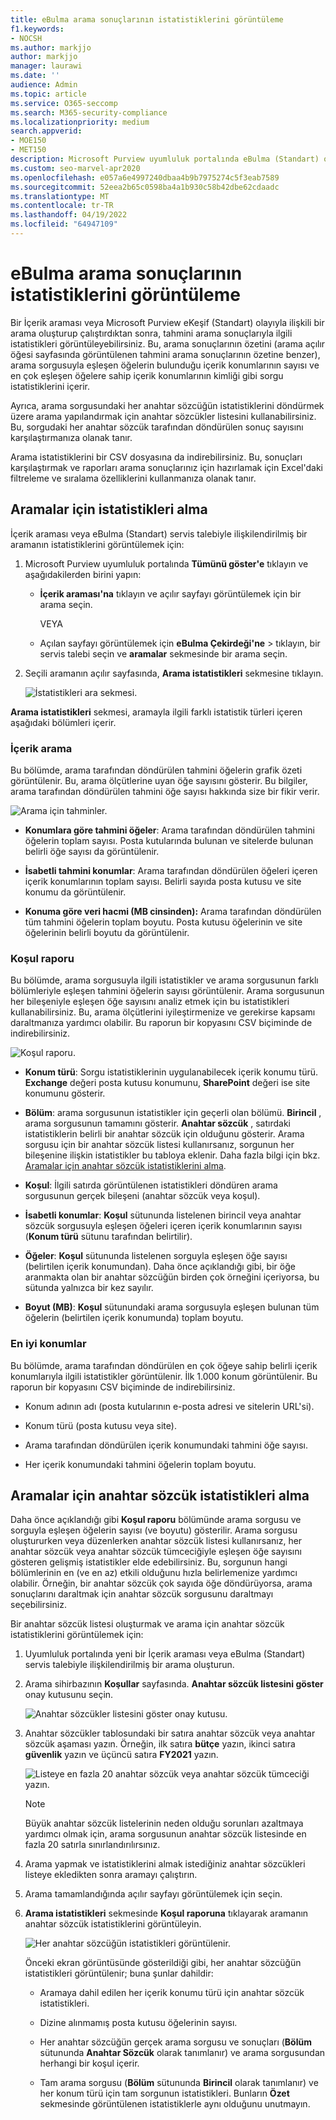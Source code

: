 ```yaml
---
title: eBulma arama sonuçlarının istatistiklerini görüntüleme
f1.keywords:
- NOCSH
ms.author: markjjo
author: markjjo
manager: laurawi
ms.date: ''
audience: Admin
ms.topic: article
ms.service: O365-seccomp
ms.search: M365-security-compliance
ms.localizationpriority: medium
search.appverid:
- MOE150
- MET150
description: Microsoft Purview uyumluluk portalında eBulma (Standart) olayıyla ilişkili İçerik aramalarının ve aramalarının istatistiklerini görüntülemek için arama istatistikleri özelliğini kullanmayı öğrenin.
ms.custom: seo-marvel-apr2020
ms.openlocfilehash: e057a6e4997240dbaa4b9b7975274c5f3eab7589
ms.sourcegitcommit: 52eea2b65c0598ba4a1b930c58b42dbe62cdaadc
ms.translationtype: MT
ms.contentlocale: tr-TR
ms.lasthandoff: 04/19/2022
ms.locfileid: "64947109"
---
```

# <a name="view-statistics-for-ediscovery-search-results"></a>eBulma arama sonuçlarının istatistiklerini görüntüleme

Bir İçerik araması veya Microsoft Purview eKeşif (Standart) olayıyla ilişkili bir arama oluşturup çalıştırdıktan sonra, tahmini arama sonuçlarıyla ilgili istatistikleri görüntüleyebilirsiniz. Bu, arama sonuçlarının özetini (arama açılır öğesi sayfasında görüntülenen tahmini arama sonuçlarının özetine benzer), arama sorgusuyla eşleşen öğelerin bulunduğu içerik konumlarının sayısı ve en çok eşleşen öğelere sahip içerik konumlarının kimliği gibi sorgu istatistiklerini içerir.
  
Ayrıca, arama sorgusundaki her anahtar sözcüğün istatistiklerini döndürmek üzere arama yapılandırmak için anahtar sözcükler listesini kullanabilirsiniz. Bu, sorgudaki her anahtar sözcük tarafından döndürülen sonuç sayısını karşılaştırmanıza olanak tanır.
  
Arama istatistiklerini bir CSV dosyasına da indirebilirsiniz. Bu, sonuçları karşılaştırmak ve raporları arama sonuçlarınız için hazırlamak için Excel'daki filtreleme ve sıralama özelliklerini kullanmanıza olanak tanır.
  
## <a name="get-statistics-for-searches"></a>Aramalar için istatistikleri alma

İçerik araması veya eBulma (Standart) servis talebiyle ilişkilendirilmiş bir aramanın istatistiklerini görüntülemek için:
  
1. Microsoft Purview uyumluluk portalında **Tümünü göster'e** tıklayın ve aşağıdakilerden birini yapın:

   - **İçerik araması'na** tıklayın ve açılır sayfayı görüntülemek için bir arama seçin.

     VEYA

   - Açılan sayfayı görüntülemek için **eBulma Çekirdeği'ne** >  tıklayın, bir servis talebi seçin ve **aramalar** sekmesinde bir arama seçin.

2. Seçili aramanın açılır sayfasında, **Arama istatistikleri** sekmesine tıklayın.
  
   ![İstatistikleri ara sekmesi.](../media/SearchStatistics1.png)

**Arama istatistikleri** sekmesi, aramayla ilgili farklı istatistik türleri içeren aşağıdaki bölümleri içerir.

### <a name="search-content"></a>İçerik arama

Bu bölümde, arama tarafından döndürülen tahmini öğelerin grafik özeti görüntülenir. Bu, arama ölçütlerine uyan öğe sayısını gösterir. Bu bilgiler, arama tarafından döndürülen tahmini öğe sayısı hakkında size bir fikir verir.

![Arama için tahminler.](../media/SearchContentReport.png)

- **Konumlara göre tahmini öğeler**: Arama tarafından döndürülen tahmini öğelerin toplam sayısı. Posta kutularında bulunan ve sitelerde bulunan belirli öğe sayısı da görüntülenir.

- **İsabetli tahmini konumlar**: Arama tarafından döndürülen öğeleri içeren içerik konumlarının toplam sayısı. Belirli sayıda posta kutusu ve site konumu da görüntülenir.

- **Konuma göre veri hacmi (MB cinsinden):** Arama tarafından döndürülen tüm tahmini öğelerin toplam boyutu. Posta kutusu öğelerinin ve site öğelerinin belirli boyutu da görüntülenir.

### <a name="condition-report"></a>Koşul raporu

Bu bölümde, arama sorgusuyla ilgili istatistikler ve arama sorgusunun farklı bölümleriyle eşleşen tahmini öğelerin sayısı görüntülenir. Arama sorgusunun her bileşeniyle eşleşen öğe sayısını analiz etmek için bu istatistikleri kullanabilirsiniz. Bu, arama ölçütlerini iyileştirmenize ve gerekirse kapsamı daraltmanıza yardımcı olabilir. Bu raporun bir kopyasını CSV biçiminde de indirebilirsiniz.

![Koşul raporu.](../media/SearchContentReportNoKeywordList.png)

- **Konum türü**: Sorgu istatistiklerinin uygulanabilecek içerik konumu türü. **Exchange** değeri posta kutusu konumunu, **SharePoint** değeri ise site konumunu gösterir.

- **Bölüm**: arama sorgusunun istatistikler için geçerli olan bölümü. **Birincil** , arama sorgusunun tamamını gösterir. **Anahtar sözcük** , satırdaki istatistiklerin belirli bir anahtar sözcük için olduğunu gösterir. Arama sorgusu için bir anahtar sözcük listesi kullanırsanız, sorgunun her bileşenine ilişkin istatistikler bu tabloya eklenir. Daha fazla bilgi için bkz. [Aramalar için anahtar sözcük istatistiklerini alma](#get-keyword-statistics-for-searches).

- **Koşul**: İlgili satırda görüntülenen istatistikleri döndüren arama sorgusunun gerçek bileşeni (anahtar sözcük veya koşul).

- **İsabetli konumlar**: **Koşul** sütununda listelenen birincil veya anahtar sözcük sorgusuyla eşleşen öğeleri içeren içerik konumlarının sayısı (**Konum türü** sütunu tarafından belirtilir).

- **Öğeler**: **Koşul** sütununda listelenen sorguyla eşleşen öğe sayısı (belirtilen içerik konumundan). Daha önce açıklandığı gibi, bir öğe aranmakta olan bir anahtar sözcüğün birden çok örneğini içeriyorsa, bu sütunda yalnızca bir kez sayılır.

- **Boyut (MB)**: **Koşul** sütunundaki arama sorgusuyla eşleşen bulunan tüm öğelerin (belirtilen içerik konumunda) toplam boyutu.

### <a name="top-locations"></a>En iyi konumlar

Bu bölümde, arama tarafından döndürülen en çok öğeye sahip belirli içerik konumlarıyla ilgili istatistikler görüntülenir. İlk 1.000 konum görüntülenir. Bu raporun bir kopyasını CSV biçiminde de indirebilirsiniz.

- Konum adının adı (posta kutularının e-posta adresi ve sitelerin URL'si).

- Konum türü (posta kutusu veya site).

- Arama tarafından döndürülen içerik konumundaki tahmini öğe sayısı.

- Her içerik konumundaki tahmini öğelerin toplam boyutu.

## <a name="get-keyword-statistics-for-searches"></a>Aramalar için anahtar sözcük istatistikleri alma

Daha önce açıklandığı gibi **Koşul raporu** bölümünde arama sorgusu ve sorguyla eşleşen öğelerin sayısı (ve boyutu) gösterilir. Arama sorgusu oluştururken veya düzenlerken anahtar sözcük listesi kullanırsanız, her anahtar sözcük veya anahtar sözcük tümceciğiyle eşleşen öğe sayısını gösteren gelişmiş istatistikler elde edebilirsiniz. Bu, sorgunun hangi bölümlerinin en (ve en az) etkili olduğunu hızla belirlemenize yardımcı olabilir. Örneğin, bir anahtar sözcük çok sayıda öğe döndürüyorsa, arama sonuçlarını daraltmak için anahtar sözcük sorgusunu daraltmayı seçebilirsiniz.

Bir anahtar sözcük listesi oluşturmak ve arama için anahtar sözcük istatistiklerini görüntülemek için:
  
1. Uyumluluk portalında yeni bir İçerik araması veya eBulma (Standart) servis talebiyle ilişkilendirilmiş bir arama oluşturun.

2. Arama sihirbazının **Koşullar** sayfasında. **Anahtar sözcük listesini göster** onay kutusunu seçin.

   ![Anahtar sözcükler listesini göster onay kutusu.](../media/SearchKeywordsList1.png)

3. Anahtar sözcükler tablosundaki bir satıra anahtar sözcük veya anahtar sözcük aşaması yazın. Örneğin, ilk satıra **bütçe** yazın, ikinci satıra **güvenlik** yazın ve üçüncü satıra **FY2021** yazın.

   ![Listeye en fazla 20 anahtar sözcük veya anahtar sözcük tümceciği yazın.](../media/SearchKeywordsList2.png)

   > [!NOTE]
   > Büyük anahtar sözcük listelerinin neden olduğu sorunları azaltmaya yardımcı olmak için, arama sorgusunun anahtar sözcük listesinde en fazla 20 satırla sınırlandırılırsınız.

4. Arama yapmak ve istatistiklerini almak istediğiniz anahtar sözcükleri listeye ekledikten sonra aramayı çalıştırın.

5. Arama tamamlandığında açılır sayfayı görüntülemek için seçin.

6. **Arama istatistikleri** sekmesinde **Koşul raporuna** tıklayarak aramanın anahtar sözcük istatistiklerini görüntüleyin.

    ![Her anahtar sözcüğün istatistikleri görüntülenir.](../media/SearchKeywordsList3.png)
  
    Önceki ekran görüntüsünde gösterildiği gibi, her anahtar sözcüğün istatistikleri görüntülenir; buna şunlar dahildir:

    - Aramaya dahil edilen her içerik konumu türü için anahtar sözcük istatistikleri.

    - Dizine alınmamış posta kutusu öğelerinin sayısı.

    - Her anahtar sözcüğün gerçek arama sorgusu ve sonuçları (**Bölüm** sütununda **Anahtar Sözcük** olarak tanımlanır) ve arama sorgusundan herhangi bir koşul içerir.

    - Tam arama sorgusu (**Bölüm** sütununda **Birincil** olarak tanımlanır) ve her konum türü için tam sorgunun istatistikleri. Bunların **Özet** sekmesinde görüntülenen istatistiklerle aynı olduğunu unutmayın.
